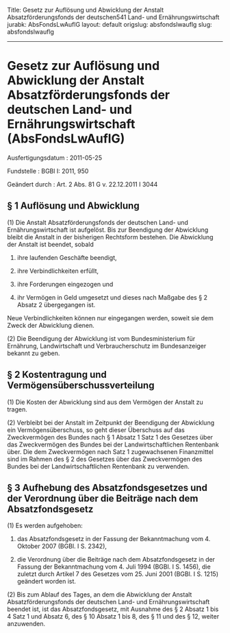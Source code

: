 Title: Gesetz zur Auflösung und Abwicklung der Anstalt Absatzförderungsfonds der deutschen541
  Land- und Ernährungswirtschaft
jurabk: AbsFondsLwAuflG
layout: default
origslug: absfondslwauflg
slug: absfondslwauflg

---

# Gesetz zur Auflösung und Abwicklung der Anstalt Absatzförderungsfonds der deutschen Land- und Ernährungswirtschaft (AbsFondsLwAuflG)

Ausfertigungsdatum
:   2011-05-25

Fundstelle
:   BGBl I: 2011, 950

Geändert durch
:   Art. 2 Abs. 81 G v. 22.12.2011 I 3044


## § 1 Auflösung und Abwicklung

(1) Die Anstalt Absatzförderungsfonds der deutschen Land- und
Ernährungswirtschaft ist aufgelöst. Bis zur Beendigung der Abwicklung
bleibt die Anstalt in der bisherigen Rechtsform bestehen. Die
Abwicklung der Anstalt ist beendet, sobald

1.  ihre laufenden Geschäfte beendigt,


2.  ihre Verbindlichkeiten erfüllt,


3.  ihre Forderungen eingezogen und


4.  ihr Vermögen in Geld umgesetzt und dieses nach Maßgabe des § 2 Absatz
    2 übergegangen ist.



Neue Verbindlichkeiten können nur eingegangen werden, soweit sie dem
Zweck der Abwicklung dienen.

(2) Die Beendigung der Abwicklung ist vom Bundesministerium für
Ernährung, Landwirtschaft und Verbraucherschutz im Bundesanzeiger
bekannt zu geben.


## § 2 Kostentragung und Vermögensüberschussverteilung

(1) Die Kosten der Abwicklung sind aus dem Vermögen der Anstalt zu
tragen.

(2) Verbleibt bei der Anstalt im Zeitpunkt der Beendigung der
Abwicklung ein Vermögensüberschuss, so geht dieser Überschuss auf das
Zweckvermögen des Bundes nach § 1 Absatz 1 Satz 1 des Gesetzes über
das Zweckvermögen des Bundes bei der Landwirtschaftlichen Rentenbank
über. Die dem Zweckvermögen nach Satz 1 zugewachsenen Finanzmittel
sind im Rahmen des § 2 des Gesetzes über das Zweckvermögen des Bundes
bei der Landwirtschaftlichen Rentenbank zu verwenden.


## § 3 Aufhebung des Absatzfondsgesetzes und der Verordnung über die Beiträge nach dem Absatzfondsgesetz

(1) Es werden aufgehoben:

1.  das Absatzfondsgesetz in der Fassung der Bekanntmachung vom 4. Oktober
    2007 (BGBl. I S. 2342),


2.  die Verordnung über die Beiträge nach dem Absatzfondsgesetz in der
    Fassung der Bekanntmachung vom 4. Juli 1994 (BGBl. I S. 1456), die
    zuletzt durch Artikel 7 des Gesetzes vom 25. Juni 2001 (BGBl. I S.
    1215) geändert worden ist.




(2) Bis zum Ablauf des Tages, an dem die Abwicklung der Anstalt
Absatzförderungsfonds der deutschen Land- und Ernährungswirtschaft
beendet ist, ist das Absatzfondsgesetz, mit Ausnahme des § 2 Absatz 1
bis 4 Satz 1 und Absatz 6, des § 10 Absatz 1 bis 8, des § 11 und des §
12, weiter anzuwenden.

